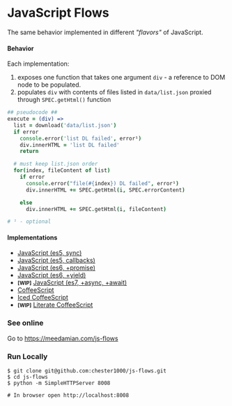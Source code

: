 # JavaScript Flows

The same behavior implemented in different _"flavors"_ of JavaScript.

#### Behavior

Each implementation:

1. exposes one function that takes one argument `div` - a reference to DOM node to be populated.
1. populates `div` with contents of files listed in `data/list.json` proxied through `SPEC.getHtml()` function

```coffeescript
## pseudocode ##
execute = (div) =>
  list = download('data/list.json')
  if error
    console.error('list DL failed', error¹)
    div.innerHTML = 'list DL failed'
    return

  # must keep list.json order
  for(index, fileContent of list)
    if error
      console.error("file(#{index}) DL failed", error¹)
      div.innerHTML += SPEC.getHtml(i, SPEC.errorContent)

    else
      div.innerHTML += SPEC.getHtml(i, fileContent)

# ¹ - optional
```

#### Implementations

* [JavaScript (es5, sync)][js_sync]
* [JavaScript (es5, callbacks)][js_cbs]
* [JavaScript (es6, +promise)][js_promise]
* [JavaScript (es6, +yield)][js_yield]
* <small>**[WIP]**</small> [JavaScript (es7, +async, +await)][js_es7]
* [CoffeeScript][cs]
* [Iced CoffeeScript][ics]
* <small>**[WIP]**</small> [Literate CoffeeScript][lcs]

### See online

Go to https://meedamian.com/js-flows

### Run Locally

    $ git clone git@github.com:chester1000/js-flows.git
    $ cd js-flows
    $ python -m SimpleHTTPServer 8008

    # In browser open http://localhost:8008

[js_sync]: main.sync.js
[js_cbs]: main.cbs.js
[js_promise]: main.promise.es6
[js_yield]: main.yield.es6
[js_es7]: js.es7.js
[cs]: main.coffee
[ics]: main.iced
[lcs]: main.litcoffee
